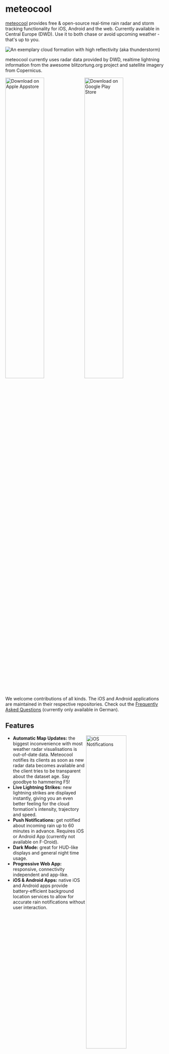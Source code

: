 # meteocool

[meteocool](https://meteocool.com/) provides free & open-source
real-time rain radar and storm tracking functionality for iOS,
Android and the web. Currently available in Central Europe (DWD).
Use it to both chase or avoid upcoming weather - that's up to you.

![An exemplary cloud formation with high reflectivity (aka thunderstorm)](https://raw.githubusercontent.com/v4lli/meteocool/master/doc/pano-thunderstorm.jpg "An exemplary cloud formation with high reflectivity")

meteocool currently uses radar data provided by DWD, realtime lightning
information from the awesome blitzortung.org project and satellite imagery from Copernicus.

<a href="https://itunes.apple.com/de/app/meteocool-rain-radar/id1438364623"><img src="https://raw.githubusercontent.com/v4lli/meteocool/master/frontend/assets/download-on-appstore.png" style="width: 49%; float: left;" alt="Download on Apple Appstore"></a>
<a href="https://play.google.com/store/apps/details?id=com.meteocool"><img src="https://user-images.githubusercontent.com/1577223/57536457-84883480-7344-11e9-899d-c31ac124917c.png" style="width: 49%" alt="Download on Google Play Store"></a>

We welcome contributions of all kinds. The iOS and Android applications are maintained in their respective repositories. Check out the [Frequently Asked Questions](https://github.com/meteocool/core/wiki/FAQ) (currently only available in German).

## Features

<img src="https://raw.githubusercontent.com/v4lli/meteocool/master/doc/ios-lockscreen.png" alt="iOS Notifications" width="50%" align="right">

* **Automatic Map Updates:** the biggest inconvenience with most weather radar
  visualisations is out-of-date data. Meteocool notifies its clients as
  soon as new radar data becomes available and the client tries
  to be transparent about the dataset age. Say goodbye to hammering F5!
* **Live Lightning Strikes:** new lightning strikes are displayed instantly,
  giving you an even better feeling for the cloud formation's intensity,
  trajectory and speed.
* **Push Notifications:** get notified about incoming rain up to 60 minutes
  in advance. Requires iOS or Android App (currently not available on F-Droid).
* **Dark Mode:** great for HUD-like displays and general night time usage.
* **Progressive Web App:** responsive, connectivity independent and app-like.
* **iOS & Android Apps:** native iOS and Android apps provide battery-efficient
  background location services to allow for accurate rain notifications without
  user interaction.

<img width="100%" alt="Screenshot 2019-05-11 13 33 19" src="https://user-images.githubusercontent.com/1577223/57573080-444bb380-7423-11e9-935d-2a990f5026f6.png">

## Development

The meteocool frontend ist based on Svelte. The `develop` branch
is automatically deployed to the [staging
environment](https://better.meteocool.com), which can be viewed
after enabling the "Experimental Features" setting in the iOS app.

Most interactions between the native applications and the web
application happen through the Settings interface. If you are
planning to use meteocool for a dashboard/status display, I'd
recommend to check out possible HTTP request parameters for further
customization.

### Disclaimer

I do not consider myself to be a web (nor frontend) developer, and
since I'm basically the only person working on this particular
component, nothing is clean, good practice or mature.  Some
code smells are documented in the issue tracker, most of
them are not. Here be dragons, you have been warned. 🐲
